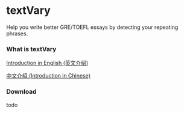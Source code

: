# textVary
Help you write better GRE/TOEFL essays by detecting your repeating phrases.

### What is textVary

[Introduction in English (英文介绍)](https://mrvplusone.github.io/textVary/)

[中文介绍 (Introduction in Chinese)](https://mrvplusone.github.io/textVary/index_zh.html)

### Download

todo
